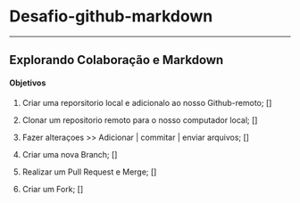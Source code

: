 # Desafio-github-markdown
--- 
## Explorando Colaboração e Markdown 


#### Objetivos

1. Criar uma reporsitorio local e adicionalo ao nosso Github-remoto; []

2. Clonar um repositorio remoto para o nosso computador local; []

3. Fazer alteraçoes >> Adicionar | commitar | enviar arquivos; []

4. Criar uma nova Branch; []

5. Realizar um Pull Request e Merge; []

6. Criar um Fork; []




